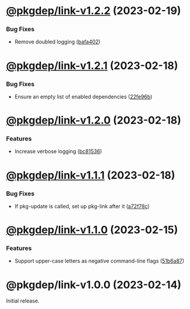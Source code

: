 # [@pkgdep/link-v1.2.2](https://github.com/prantlf/dep-dev/compare/@pkgdep/link-v1.2.1...@pkgdep/link-v1.2.2) (2023-02-19)


### Bug Fixes

* Remove doubled logging ([bafa402](https://github.com/prantlf/dep-dev/commit/bafa4022ced519cb0693102e3ca553c16b9a3cd6))

# [@pkgdep/link-v1.2.1](https://github.com/prantlf/dep-dev/compare/@pkgdep/link-v1.2.0...@pkgdep/link-v1.2.1) (2023-02-18)


### Bug Fixes

* Ensure an empty list of enabled dependencies ([22fe96b](https://github.com/prantlf/dep-dev/commit/22fe96bdd20198bf0cd6a0e357ea3ecf03c82667))

# [@pkgdep/link-v1.2.0](https://github.com/prantlf/dep-dev/compare/@pkgdep/link-v1.1.1...@pkgdep/link-v1.2.0) (2023-02-18)


### Features

* Increase verbose logging ([bc81536](https://github.com/prantlf/dep-dev/commit/bc81536d70962f2d34432d524a9f7150819db2e6))

# [@pkgdep/link-v1.1.1](https://github.com/prantlf/dep-dev/compare/@pkgdep/link-v1.1.0...@pkgdep/link-v1.1.1) (2023-02-18)


### Bug Fixes

* If pkg-update is called, set up pkg-link after it ([a72f78c](https://github.com/prantlf/dep-dev/commit/a72f78c6138295b4bc90a374b1f596a3b5e680fd))

# [@pkgdep/link-v1.1.0](https://github.com/prantlf/dep-dev/compare/@pkgdep/link-v1.0.0...@pkgdep/link-v1.1.0) (2023-02-15)


### Features

* Support upper-case letters as negative command-line flags ([51b6a87](https://github.com/prantlf/dep-dev/commit/51b6a87b1940b0fc38de0a22a90558c2ed858c66))

# @pkgdep/link-v1.0.0 (2023-02-14)

Initial release.
